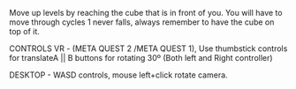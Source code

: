 Move up levels by reaching the cube that is in front of you. You will have to move through cycles 1 never falls, always remember to have the cube on top of it.

CONTROLS
VR - (META QUEST 2 /META QUEST 1), Use thumbstick controls for translateA || B buttons for rotating 30º (Both left and Right controller)

DESKTOP - WASD controls, mouse left+click rotate camera.